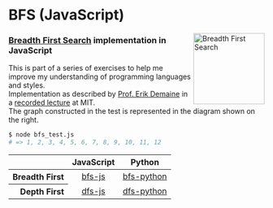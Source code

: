 # BFS (JavaScript) #

<img src="http://upload.wikimedia.org/wikipedia/commons/3/33/Breadth-first-tree.svg" alt="Breadth First Search" align="right" height="140" />

### [Breadth First Search][bfs] implementation in JavaScript ###

This is part of a series of exercises to help me improve my understanding of programming languages and styles.<br/>
Implementation as described by [Prof. Erik Demaine][demaine] in a [recorded lecture][bfs-video] at MIT.<br/>
The graph constructed in the test is represented in the diagram shown on the right.

```bash
$ node bfs_test.js
# => 1, 2, 3, 4, 5, 6, 7, 8, 9, 10, 11, 12
```

<table>
    <thead>
        <tr>
            <th></th>
            <th>JavaScript</th>
            <th>Python</th>
        </tr>
    <thead>
    <tbody>
        <tr>
            <th align="right">Breadth First</th>
            <td align="center"><a href="https://github.com/adlawson/bfs-js">bfs-js</a></td>
            <td align="center"><a href="https://github.com/adlawson/bfs-python">bfs-python</a></td>
        </tr>
        <tr>
            <th align="right">Depth First</th>
            <td align="center"><a href="https://github.com/adlawson/dfs-js">dfs-js</a></td>
            <td align="center"><a href="https://github.com/adlawson/dfs-python">dfs-python</a></td>
        </tr>
    </tbody>
</table>

[bfs]: http://en.wikipedia.org/wiki/Breadth-first_search
[demaine]: http://en.wikipedia.org/wiki/Erik_Demaine
[bfs-video]: http://www.youtube.com/watch?v=s-CYnVz-uh4
